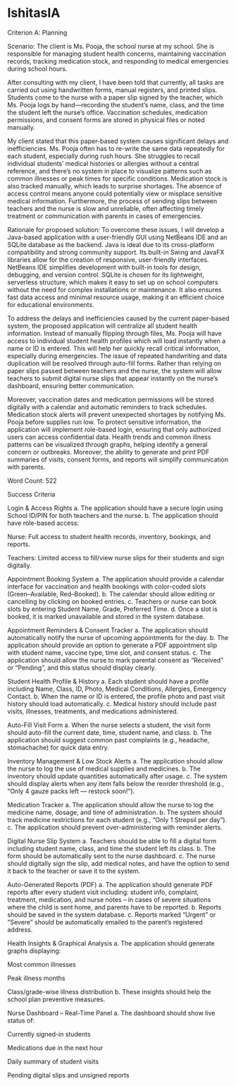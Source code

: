 # IshitasIA

Criterion A: Planning

Scenario:
The client is Ms. Pooja, the school nurse at my school. She is responsible for managing student health concerns, maintaining vaccination records, tracking medication stock, and responding to medical emergencies during school hours.

After consulting with my client, I have been told that currently, all tasks are carried out using handwritten forms, manual registers, and printed slips. Students come to the nurse with a paper slip signed by the teacher, which Ms. Pooja logs by hand—recording the student’s name, class, and the time the student left the nurse’s office. Vaccination schedules, medication permissions, and consent forms are stored in physical files or noted manually.

My client stated that this paper-based system causes significant delays and inefficiencies. Ms. Pooja often has to re-write the same data repeatedly for each student, especially during rush hours. She struggles to recall individual students’ medical histories or allergies without a central reference, and there’s no system in place to visualize patterns such as common illnesses or peak times for specific conditions. Medication stock is also tracked manually, which leads to surprise shortages. The absence of access control means anyone could potentially view or misplace sensitive medical information. Furthermore, the process of sending slips between teachers and the nurse is slow and unreliable, often affecting timely treatment or communication with parents in cases of emergencies.

Rationale for proposed solution:
To overcome these issues, I will develop a Java-based application with a user-friendly GUI using NetBeans IDE and an SQLite database as the backend. Java is ideal due to its cross-platform compatibility and strong community support. Its built-in Swing and JavaFX libraries allow for the creation of responsive, user-friendly interfaces. NetBeans IDE simplifies development with built-in tools for design, debugging, and version control. SQLite is chosen for its lightweight, serverless structure, which makes it easy to set up on school computers without the need for complex installations or maintenance. It also ensures fast data access and minimal resource usage, making it an efficient choice for educational environments.

To address the delays and inefficiencies caused by the current paper-based system, the proposed application will centralize all student health information. Instead of manually flipping through files, Ms. Pooja will have access to individual student health profiles which will load instantly when a name or ID is entered. This will help her quickly recall critical information, especially during emergencies. The issue of repeated handwriting and data duplication will be resolved through auto-fill forms. Rather than relying on paper slips passed between teachers and the nurse, the system will allow teachers to submit digital nurse slips that appear instantly on the nurse’s dashboard, ensuring better communication.

Moreover, vaccination dates and medication permissions will be stored digitally with a calendar and automatic reminders to track schedules. Medication stock alerts will prevent unexpected shortages by notifying Ms. Pooja before supplies run low. To protect sensitive information, the application will implement role-based login, ensuring that only authorized users can access confidential data. Health trends and common illness patterns can be visualized through graphs, helping identify a general concern or outbreaks. Moreover, the ability to generate and print PDF summaries of visits, consent forms, and reports will simplify communication with parents.

Word Count: 522

Success Criteria

Login & Access Rights
a. The application should have a secure login using School ID/PIN for both teachers and the nurse.
b. The application should have role-based access:

Nurse: Full access to student health records, inventory, bookings, and reports.

Teachers: Limited access to fill/view nurse slips for their students and sign digitally.

Appointment Booking System
a. The application should provide a calendar interface for vaccination and health bookings with color-coded slots (Green–Available, Red–Booked).
b. The calendar should allow editing or cancelling by clicking on booked entries.
c. Teachers or nurse can book slots by entering Student Name, Grade, Preferred Time.
d. Once a slot is booked, it is marked unavailable and stored in the system database.

Appointment Reminders & Consent Tracker
a. The application should automatically notify the nurse of upcoming appointments for the day.
b. The application should provide an option to generate a PDF appointment slip with student name, vaccine type, time slot, and consent status.
c. The application should allow the nurse to mark parental consent as “Received” or “Pending”, and this status should display clearly.

Student Health Profile & History
a. Each student should have a profile including Name, Class, ID, Photo, Medical Conditions, Allergies, Emergency Contact.
b. When the name or ID is entered, the profile photo and past visit history should load automatically.
c. Medical history should include past visits, illnesses, treatments, and medications administered.

Auto-Fill Visit Form
a. When the nurse selects a student, the visit form should auto-fill the current date, time, student name, and class.
b. The application should suggest common past complaints (e.g., headache, stomachache) for quick data entry.

Inventory Management & Low Stock Alerts
a. The application should allow the nurse to log the use of medical supplies and medicines.
b. The inventory should update quantities automatically after usage.
c. The system should display alerts when any item falls below the reorder threshold (e.g., “Only 4 gauze packs left — restock soon!”).

Medication Tracker
a. The application should allow the nurse to log the medicine name, dosage, and time of administration.
b. The system should track medicine restrictions for each student (e.g., “Only 1 Strepsil per day”).
c. The application should prevent over-administering with reminder alerts.

Digital Nurse Slip System
a. Teachers should be able to fill a digital form including student name, class, and time the student left its class.
b. The form should be automatically sent to the nurse dashboard.
c. The nurse should digitally sign the slip, add medical notes, and have the option to send it back to the teacher or save it to the system.

Auto-Generated Reports (PDF)
a. The application should generate PDF reports after every student visit including: student info, complaint, treatment, medication, and nurse notes – in cases of severe situations where the child is sent home, and parents have to be reported.
b. Reports should be saved in the system database.
c. Reports marked “Urgent” or “Severe” should be automatically emailed to the parent’s registered address.

Health Insights & Graphical Analysis
a. The application should generate graphs displaying:

Most common illnesses

Peak illness months

Class/grade-wise illness distribution
b. These insights should help the school plan preventive measures.

Nurse Dashboard – Real-Time Panel
a. The dashboard should show live status of:

Currently signed-in students

Medications due in the next hour

Daily summary of student visits

Pending digital slips and unsigned reports
